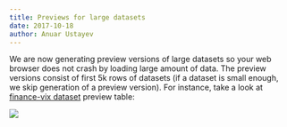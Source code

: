 ```yaml
---
title: Previews for large datasets
date: 2017-10-18
author: Anuar Ustayev
---
```


We are now generating preview versions of large datasets so your web browser does not crash by loading large amount of data. The preview versions consist of first 5k rows of datasets (if a dataset is small enough, we skip generation of a preview version). For instance, take a look at [finance-vix dataset][finance-vix] preview table:

![](/static/img/docs/preview-table.png)

[finance-vix]: /core/finance-vix
